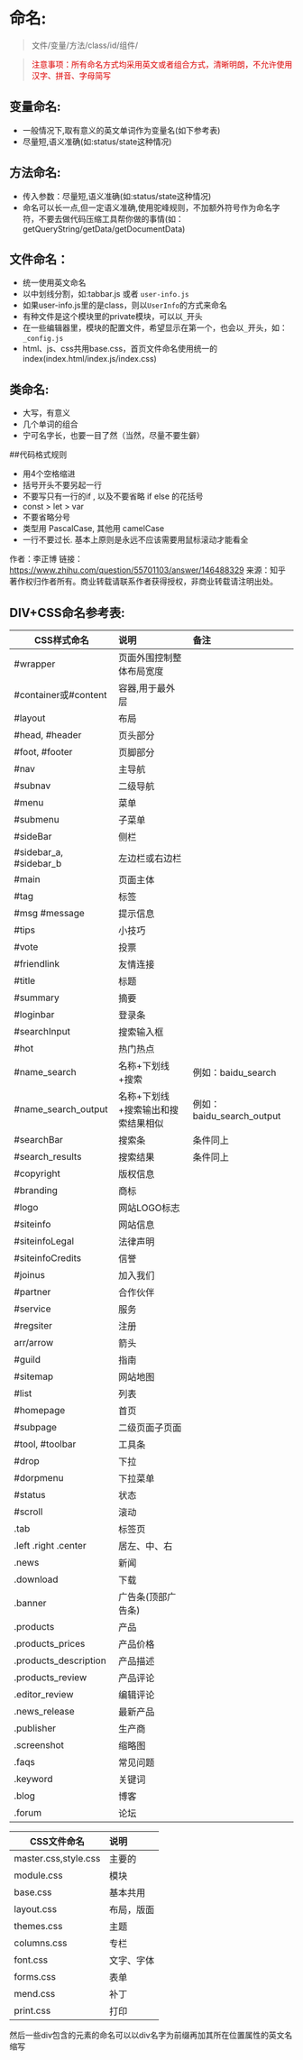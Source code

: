 # 命名:
> 文件/变量/方法/class/id/组件/

><font color="#dd0000">注意事项：所有命名方式均采用英文或者组合方式，清晰明朗，不允许使用汉字、拼音、字母简写</font><br /> 
## 变量命名:
+ 一般情况下,取有意义的英文单词作为变量名(如下参考表)
+ 尽量短,语义准确(如:status/state这种情况)

## 方法命名:
+ 传入参数：尽量短,语义准确(如:status/state这种情况)
+ 命名可以长一点,但一定语义准确,使用驼峰规则，不加额外符号作为命名字符，不要去做代码压缩工具帮你做的事情(如：getQueryString/getData/getDocumentData)

## 文件命名：
+ 统一使用英文命名
+ 以中划线分割，如:tabbar.js 或者 `user-info.js`
+ 如果user-info.js里的是class，则以`UserInfo`的方式来命名
+ 有种文件是这个模块里的private模块，可以以`_`开头
+ 在一些编辑器里，模块的配置文件，希望显示在第一个，也会以`_`开头，如：`_config.js`
+ html、js、css共用base.css，首页文件命名使用统一的index(index.html/index.js/index.css)
## 类命名:
+ 大写，有意义
+ 几个单词的组合
+ 宁可名字长，也要一目了然（当然，尽量不要生僻）

##代码格式规则
+ 用4个空格缩进
+ 括号开头不要另起一行
+ 不要写只有一行的if , 以及不要省略 if else 的花括号
+ const > let > var
+ 不要省略分号
+ 类型用 PascalCase, 其他用 camelCase
+ 一行不要过长. 基本上原则是永远不应该需要用鼠标滚动才能看全

作者：李正博
链接：https://www.zhihu.com/question/55701103/answer/146488329
来源：知乎
著作权归作者所有。商业转载请联系作者获得授权，非商业转载请注明出处。
## DIV+CSS命名参考表:
|CSS样式命名	|说明|备注|
| ------------ | :----------- | :---- |
| #wrapper|	页面外围控制整体布局宽度 |
| #container或#content|	容器,用于最外层 |
| #layout|	布局 |
| #head, #header|	页头部分 |
| #foot, #footer|	页脚部分 |
| #nav	|主导航 |
| #subnav	|二级导航 |
| #menu	|菜单 |
| #submenu	|子菜单 |
| #sideBar	|侧栏 |
| #sidebar_a, #sidebar_b	|左边栏或右边栏 |
| #main	|页面主体 |
| #tag	|标签 |
| #msg #message	|提示信息 |
| #tips	|小技巧 |
| #vote	|投票 |
| #friendlink|	友情连接 |
| #title|	标题 |
| #summary	|摘要 |
| #loginbar	|登录条 |
| #searchInput	|搜索输入框 |
| #hot|	热门热点 |
| #name_search	|名称+下划线+搜索 |例如：baidu_search|
| #name_search_output|名称+下划线+搜索输出和搜索结果相似 |例如：baidu_search_output
| #searchBar|	搜索条 |条件同上
| #search_results	|搜索结果 |条件同上
| #copyright|	版权信息 |
| #branding	|商标 |
| #logo	|网站LOGO标志 |
| #siteinfo|	网站信息 |
| #siteinfoLegal	|法律声明 |
| #siteinfoCredits	|信誉 |
| #joinus	|加入我们 |
| #partner	|合作伙伴 |
| #service	|服务 |
| #regsiter	|注册 |
| arr/arrow	|箭头 |
| #guild|	指南 |
| #sitemap	|网站地图 |
| #list	|列表 |
| #homepage	|首页 |
| #subpage	|二级页面子页面 |
| #tool, #toolbar|	工具条 |
| #drop	|下拉 |
| #dorpmenu	|下拉菜单 |
| #status	|状态 |
| #scroll	|滚动 |
| .tab	|标签页 |
| .left .right .center	|居左、中、右 |
| .news	|新闻 |
| .download	|下载 |
| .banner	|广告条(顶部广告条) |
| .products	|产品 |
| .products_prices	|产品价格 |
| .products_description	|产品描述 |
| .products_review	|产品评论 |
| .editor_review|	编辑评论 |
| .news_release	|最新产品 |
| .publisher|	生产商 |
| .screenshot|	缩略图 |
| .faqs	|常见问题 |
| .keyword	|关键词 |
| .blog	|博客 |
| .forum|	论坛 |



| CSS文件命名          | 说明       |
| -------------------- | :--------- |
| master.css,style.css | 主要的     |
| module.css           | 模块       |
| base.css             | 基本共用   |
| layout.css           | 布局，版面 |
| themes.css           | 主题       |
| columns.css          | 专栏       |
| font.css             | 文字、字体 |
| forms.css            | 表单       |
| mend.css             | 补丁       |
| print.css            | 打印       |
 然后一些div包含的元素的命名可以以div名字为前缀再加其所在位置属性的英文名缩写